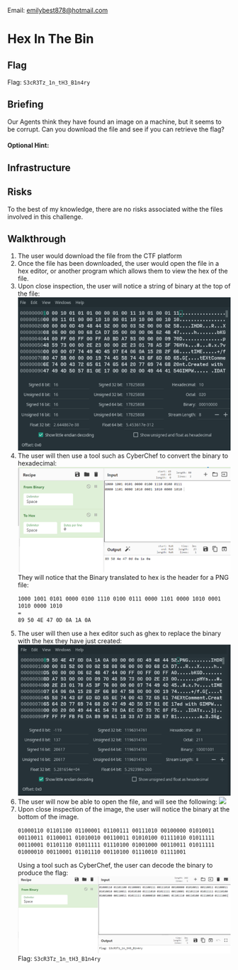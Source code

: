 Email: emilybest878@hotmail.com
# Hex In The Bin
## Flag
Flag: `S3cR3Tz_1n_tH3_B1n4ry`
## Briefing
Our Agents think they have found an image on a machine, but it seems to be corrupt. Can you download the file and see if you can retrieve the flag?
#### Optional Hint:

## Infrastructure 

## Risks
To the best of my knowledge, there are no risks associated withe the files involved in this challenge.

## Walkthrough
1. The user would download the file from the CTF platform
1. Once the file has been downloaded, the user would open the file in a hex editor, or another program which allows them to view the hex of the file.
1. Upon close inspection, the user will notice a string of binary at the top of the file:
  ![](Images/Walkthrough1.PNG)
1. The user will then use a tool such as CyberChef to convert the binary to hexadecimal:
  ![](Images/Walkthrough2.PNG)
  They will notice that the Binary translated to hex is the header for a PNG file: 
    ```
    1000 1001 0101 0000 0100 1110 0100 0111 0000 1101 0000 1010 0001 1010 0000 1010
    =
    89 50 4E 47 0D 0A 1A 0A
    ```
1. The user will then use a hex editor such as ghex to replace the binary with the hex they have just created:
  ![](Images/Walkthrough3.PNG)
1. The user will now be able to open the file, and will see the following:
  ![](Images/ChallangeImage.PNG)
1. Upon close inspection of the image, the user will notice the binary at the bottom of the image.
    ```
    01000110 01101100 01100001 01100111 00111010 00100000 01010011 00110011 01100011 01010010 00110011 01010100 01111010 01011111
    00110001 01101110 01011111 01110100 01001000 00110011 01011111 01000010 00110001 01101110 00110100 01110010 01111001
    ```
    Using a tool such as CyberChef, the user can decode the binary to produce the flag:
    ![](Images/Walkthrough4.PNG)
    Flag: `S3cR3Tz_1n_tH3_B1n4ry`
 
    
